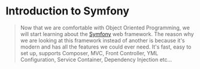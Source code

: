 Introduction to Symfony
=======================
>Now that we are comfortable with Object Oriented Programming, we will start learning about the [Symfony](http://symfony.com/) web framework. 
>The reason why we are looking at this framework instead of another is because it's modern and has all the features we could ever need. 
>It's fast, easy to set up, supports Composer, MVC, Front Controller, YML Configuration, Service Container, Dependency Injection etc...